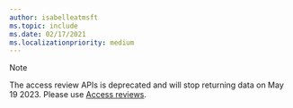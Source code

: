```yaml
---
author: isabelleatmsft
ms.topic: include
ms.date: 02/17/2021
ms.localizationpriority: medium
---
```


<!-- markdownlint-disable MD041-->

>[!NOTE]
>The access review APIs is deprecated and will stop returning data on May 19 2023. Please use [Access reviews](/graph/api/resources/accessreviewsv2-root?view=graph-rest-beta&preserve-view=true).
